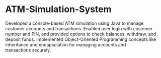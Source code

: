 # ATM-Simulation-System
Developed a console-based ATM simulation using Java to manage customer accounts and transactions. Enabled user login with customer number and PIN, and provided options to check balances, withdraw, and deposit funds. Implemented Object-Oriented Programming concepts like inheritance and encapsulation for managing accounts and transactions securely.
